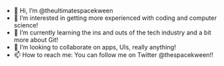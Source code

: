 - 👋 Hi, I’m @theultimatespacekween
- 👀 I’m interested in getting more experienced with coding and computer science!
- 🌱 I’m currently learning the ins and outs of the tech industry and a bit more about Git!
- 💞️ I’m looking to collaborate on apps, UIs, really anything!
- 📫 How to reach me: You can follow me on Twitter @thespacekween!!

<!---
theultimatespacekween/theultimatespacekween is a ✨ special ✨ repository because its `README.md` (this file) appears on your GitHub profile.
You can click the Preview link to take a look at your changes.
--->
